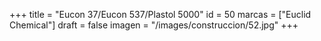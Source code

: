 +++
title = "Eucon 37/Eucon 537/Plastol 5000"
id = 50
marcas = ["Euclid Chemical"]
draft = false
imagen = "/images/construccion/52.jpg"
+++

<!--more-->